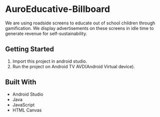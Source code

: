 # AuroEducative-Billboard
We are using roadside screens to educate out of school children through gamification.
We display advertisements on these screens in idle time to generate revenue for self-sustainability.


## Getting Started
1. Import this project in android studio. 
2. Run the project on Android TV AVD(Android Virtual device).


## Built With

* Android Studio
* Java
* JavaScript
* HTML Canvas


